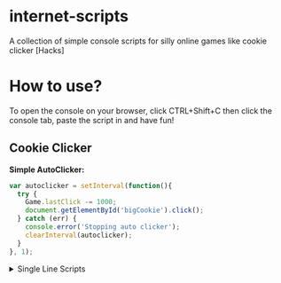 # internet-scripts
A collection of simple console scripts for silly online games like cookie clicker [Hacks]
# How to use?
To open the console on your browser, click CTRL+Shift+C then click the console tab, paste the script in and have fun!

## Cookie Clicker

**Simple AutoClicker:**
```javascript
var autoclicker = setInterval(function(){
  try {
    Game.lastClick -= 1000;
    document.getElementById('bigCookie').click();
  } catch (err) {
    console.error('Stopping auto clicker');
    clearInterval(autoclicker);
  }
}, 1);
```


<details>
  <summary>Single Line Scripts</summary>
Game.Achievements['<achievement name>'].won=1; - unlocks the achievement of your choice

Game.Ascend(1); - ascend to a heavenly space, turning your cookies into Heavenly Chips and Prestige

Game.AscendTimer=<time>; - change the Ascend Timer

Game.bakeryName="<bakery name>"; - set a name for your bakery

Game.bakeryNameRefresh(); - refresh your bakery name

Game.BuildAscendTree(); - build the Ascend Tree

Game.buyBulk=<1/10/100>; - changes your X# buy amount

Game.CalculateGains(); - calculates gains

Game.computedMouseCps; - computes your mouse Cps (mouse cookies per second amount)

Game.computedMouseCps=<your desired mouse Cps amount>; - change your mouse Cps

Game.dragonLevel=<level>; - set your dragon level

Game.gainLumps(<amount of lumps>); - add as many lumps as you want

Game.Has('<achievement name>'); - check if you have a certain achievement

Game.killShimmers(); - removes all shimmers

Game.LoadSave(); - load a saved file

Game.LoadSave(local); - load a local save file

Game.localStorageGet(Game.SaveTo); - save your game locally

Game.MaxSpecials(); - get the max amount of specials

Game.Milk = <amount>; - change your milk amount

Game.milkProgress = <milk amount>; - change your milk progress

Game.mousePointer=0; - change your mouse pointer

Game.particlesUpdate(); - update particles

Game.popups=0; - remove the game's popup notifications

Game.RuinTheFun(1); - unlock everything)

Game.santaLevel=<level>; - set the game's santa level

Game.sesame=0; - turn sesame on or off

Game.SesameReset(); - reset the game

Game.SetAllAchievs(1); - unlock all achievements

Game.SetAllUpgrade(1); - get all upgrades

Game.Win('<achievement name>'); - another way to unlock an achievement of your choice

Timer.track('milk'); - lets you track the milk timer

</details>
